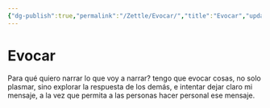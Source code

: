 ```yaml
---
{"dg-publish":true,"permalink":"/Zettle/Evocar/","title":"Evocar","updated":"2024-02-23T02:44:17.403-05:00"}
---
```



# Evocar

Para qué quiero narrar lo que voy a narrar? tengo que evocar cosas, no solo plasmar, sino explorar la respuesta de los demás, e intentar dejar claro mi mensaje, a la vez que permita a las personas hacer personal ese mensaje.
